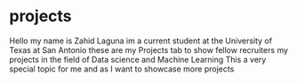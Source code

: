 # projects
Hello my name is Zahid Laguna im a current student at the University of Texas at San Antonio these are 
my Projects tab to show fellow recruiters my projects in the field of Data science and Machine Learning
This a very special topic for me and as I want to showcase more projects 
